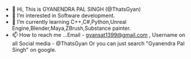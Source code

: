 - 👋 Hi, This is GYANENDRA PAL SINGH (@ThatsGyan)
- 👀 I’m interested in Software development.
- 🌱 I’m currently learning C++,C#,Python,Unreal Engine,Blender,Maya,ZBrush,Substance painter.
- 📫 How to reach me ...Email - gyansat1399@gmail.com , Username on all Social media - @ThatsGyan  Or you can just search "Gyanendra Pal Singh" on google.

<!---
ThatsGyan/ThatsGyan is a ✨ special ✨ repository because its `README.md` (this file) appears on your GitHub profile.
You can click the Preview link to take a look at your changes.
--->

